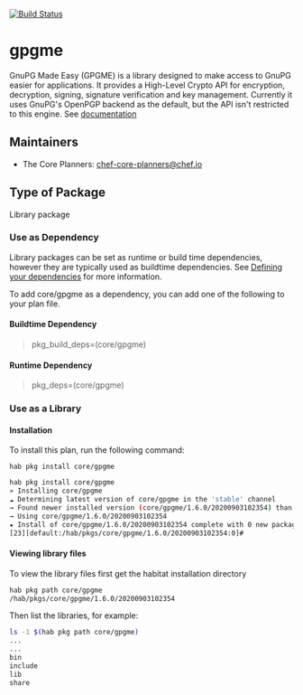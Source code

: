 [![Build Status](https://dev.azure.com/chefcorp-partnerengineering/Chef%20Base%20Plans/_apis/build/status/chef-base-plans.gpgme?branchName=master)](https://dev.azure.com/chefcorp-partnerengineering/Chef%20Base%20Plans/_build/latest?definitionId=214&branchName=master)

# gpgme

GnuPG Made Easy (GPGME) is a library designed to make access to GnuPG easier for applications. It provides a High-Level Crypto API for encryption, decryption, signing, signature verification and key management. Currently it uses GnuPG's OpenPGP backend as the default, but the API isn't restricted to this engine.  See [documentation](https://www.gnupg.org/software/gpgme/index.html)

## Maintainers

* The Core Planners: <chef-core-planners@chef.io>

## Type of Package

Library package

### Use as Dependency

Library packages can be set as runtime or build time dependencies, however they are typically used as buildtime dependencies. See [Defining your dependencies](https://www.habitat.sh/docs/developing-packages/developing-packages/#sts=Define%20Your%20Dependencies) for more information.

To add core/gpgme as a dependency, you can add one of the following to your plan file.

#### Buildtime Dependency

> pkg_build_deps=(core/gpgme)

#### Runtime Dependency

> pkg_deps=(core/gpgme)

### Use as a Library

#### Installation

To install this plan, run the following command:

``hab pkg install core/gpgme``

```bash
hab pkg install core/gpgme
» Installing core/gpgme
☁ Determining latest version of core/gpgme in the 'stable' channel
→ Found newer installed version (core/gpgme/1.6.0/20200903102354) than remote version (core/gpgme/1.6.0/20200416080552)
→ Using core/gpgme/1.6.0/20200903102354
★ Install of core/gpgme/1.6.0/20200903102354 complete with 0 new packages installed.
[23][default:/hab/pkgs/core/gpgme/1.6.0/20200903102354:0]# 
```

#### Viewing library files

To view the library files first get the habitat installation directory

```bash
hab pkg path core/gpgme
/hab/pkgs/core/gpgme/1.6.0/20200903102354
```

Then list the libraries, for example:

```bash
ls -1 $(hab pkg path core/gpgme)
...
...
bin
include
lib
share
```
